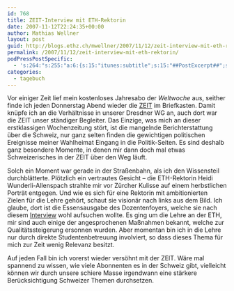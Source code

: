```yaml
---
id: 768
title: ZEIT-Interview mit ETH-Rektorin
date: 2007-11-12T22:24:35+00:00
author: Mathias Wellner
layout: post
guid: http://blogs.ethz.ch/mwellner/2007/11/12/zeit-interview-mit-eth-rektorin/
permalink: /2007/11/12/zeit-interview-mit-eth-rektorin/
podPressPostSpecific:
  - 's:264:"s:255:"a:6:{s:15:"itunes:subtitle";s:15:"##PostExcerpt##";s:14:"itunes:summary";s:15:"##PostExcerpt##";s:15:"itunes:keywords";s:17:"##WordPressCats##";s:13:"itunes:author";s:10:"##Global##";s:15:"itunes:explicit";s:7:"Default";s:12:"itunes:block";s:7:"Default";}";";'
categories:
  - tagebuch
---
```

Vor einiger Zeit lief mein kostenloses Jahresabo der _Weltwoche_ aus, seither finde ich jeden Donnerstag Abend wieder die [ZEIT](http://www.zeit.de/index) im Briefkasten. Damit knüpfe ich an die Verhältnisse in unserer Dresdner WG an, auch dort war die ZEIT unser ständiger Begleiter. Das Einzige, was mich an dieser erstklassigen Wochenzeitung stört, ist die mangelnde Berichterstattung über die Schweiz, nur ganz selten finden die gewichtigen politischen Ereignisse meiner Wahlheimat Eingang in die Politik-Seiten. Es sind deshalb ganz besondere Momente, in denen mir dann doch mal etwas Schweizerisches in der ZEIT über den Weg läuft.

Solch ein Moment war gerade in der Straßenbahn, als ich den Wissensteil durchblätterte. Plötzlich ein vertrautes Gesicht &#8211; die ETH-Rektorin Heidi Wunderli-Allenspach strahlte mir vor Zürcher Kulisse auf einem herbstlichen Porträt entgegen. Und wie es sich für eine Rektorin mit ambitionierten Zielen für die Lehre gehört, schaut sie visionär nach links aus dem Bild. Ich glaube, dort ist die Essensausgabe des Dozentenfoyers, welche sie nach diesem [Interview](http://www.zeit.de/2007/46/Wunderli-Allenspach) wohl aufsuchen wollte. Es ging um die Lehre an der ETH, mir sind auch einige der angesprochenen Maßnahmen bekannt, welche zur Qualitätssteigerung ersonnen wurden. Aber momentan bin ich in die Lehre nur durch direkte Studentenbetreuung involviert, so dass dieses Thema für mich zur Zeit wenig Relevanz besitzt.

Auf jeden Fall bin ich vorerst wieder versöhnt mit der ZEIT. Wäre mal spannend zu wissen, wie viele Abonnenten es in der Schweiz gibt, vielleicht können wir durch unsere schiere Masse irgendwann eine stärkere Berücksichtigung Schweizer Themen durchsetzen.